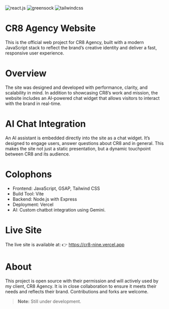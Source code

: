 <div>
    <img src="https://img.shields.io/badge/-React_JS-black?style=for-the-badge&logoColor=white&logo=react&color=61DAFB" alt="react.js" />
    <img src="https://img.shields.io/badge/-GSAP-black?style=for-the-badge&logoColor=white&logo=greensock&color=88CE02" alt="greensock" />
    <img src="https://img.shields.io/badge/-Tailwind_CSS-black?style=for-the-badge&logoColor=white&logo=tailwindcss&color=06B6D4" alt="tailwindcss" />
  </div>

# CR8 Agency Website

This is the official web project for CR8 Agency, built with a modern JavaScript stack to reflect the brand’s creative identity and deliver a fast, responsive user experience.

# Overview

The site was designed and developed with performance, clarity, and scalability in mind. In addition to showcasing CR8’s work and mission, the website includes an AI-powered chat widget that allows visitors to interact with the brand in real-time.

# AI Chat Integration

An AI assistant is embedded directly into the site as a chat widget. It’s designed to engage users, answer questions about CR8 and in general. This makes the site not just a static presentation, but a dynamic touchpoint between CR8 and its audience.

# Colophons
- Frontend: JavaScript, GSAP, Tailwind CSS
- Build Tool: Vite
- Backend: Node.js with Express
- Deployment: Vercel
- AI: Custom chatbot integration using Gemini.

# Live Site

The live site is available at:
👉 https://cr8-nine.vercel.app

# About 

This project is open source with their permission and will actively used by my client, CR8 Agency. It is in close collaboration to ensure it meets their needs and reflects their brand. Contributions and forks are welcome.

> **Note:** Still under development.

